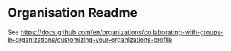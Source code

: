 # Organisation Readme
See https://docs.github.com/en/organizations/collaborating-with-groups-in-organizations/customizing-your-organizations-profile
